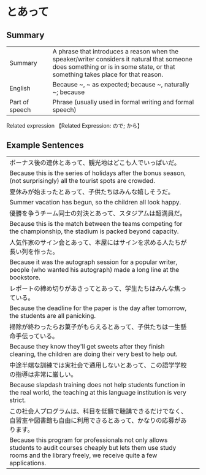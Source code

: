 # とあって

## Summary

<table><tr>   <td>Summary<td>   <td>A phrase that introduces a reason when the speaker/writer considers it natural that someone does something or is in some state, or that something takes place for that reason.</td><tr><tr>   <td>English<td>   <td>Because ~, ~ as expected; because ~, naturally ~; because</td><tr><tr>   <td>Part of speech<td>   <td>Phrase (usually used in formal writing and formal speech)</td><tr></table><tr>   <td>Related expression<td>   <td>【Related Expression: ので; から】</td><tr></table></table>

## Example Sentences

<table><tr><td>ボーナス後の連休とあって、観光地はどこも人でいっぱいだ。<td><tr><tr><td>Because this is the series of holidays after the bonus season, (not surprisingly) all the tourist spots are crowded.<td><tr><tr><td>夏休みが始まったとあって、子供たちはみんな嬉しそうだ。<td><tr><tr><td>Summer vacation has begun, so the children all look happy.<td><tr><tr><td>優勝を争うチーム同士の対決とあって、スタジアムは超満員だ。<td><tr><tr><td>Because this is the match between the teams competing for the championship, the stadium is packed beyond capacity.<td><tr><tr><td>人気作家のサイン会とあって、本屋にはサインを求める人たちが長い列を作った。<td><tr><tr><td>Because it was the autograph session for a popular writer, people (who wanted his autograph) made a long line at the bookstore.<td><tr><tr><td>レポートの締め切りがあさってとあって、学生たちはみんな焦っている。<td><tr><tr><td>Because the deadline for the paper is the day after tomorrow, the students are all panicking.<td><tr><tr><td>掃除が終わったらお菓子がもらえるとあって、子供たちは一生懸命手伝っている。<td><tr><tr><td>Because they know they'll get sweets after they finish cleaning, the children are doing their very best to help out.<td><tr><tr><td>中途半端な訓練では実社会で通用しないとあって、この語学学校の指導は非常に厳しい。<td><tr><tr><td>Because slapdash training does not help students function in the real world, the teaching at this language institution is very strict.<td><tr><tr><td>この社会人プログラムは、科目を低額で聴講できるだけでなく、自習室や図書館も自由に利用できるとあって、かなりの応募があります。<td><tr><tr><td>Because this program for professionals not only allows students to audit courses cheaply but lets them use study rooms and the library freely, we receive quite a few applications.<td><tr></table>

